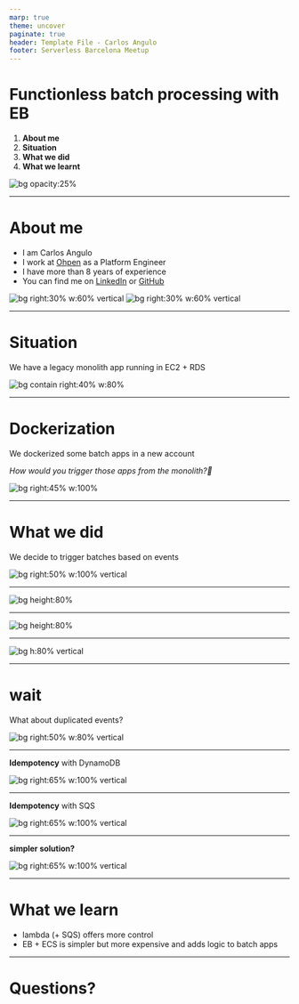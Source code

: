 ```yaml
---
marp: true
theme: uncover
paginate: true
header: Template File - Carlos Angulo
footer: Serverless Barcelona Meetup
---
```


<!--
_class: invert
-->

# **Functionless batch processing with EB**

1. **About me**
2. **Situation**
3. **What we did**
4. **What we learnt**

![bg opacity:25%](https://secure.meetupstatic.com/photos/event/c/1/9/4/600_478429556.jpeg)

---


# **About me**

- I am Carlos Angulo
- I work at [Ohpen](https://www.ohpen.com) as a Platform Engineer
- I have more than 8 years of experience
- You can find me on [LinkedIn](www.linkedin.com/in/angulomascarell) or [GitHub](https://github.com/cangulo)

![bg right:30% w:60% vertical](assets/imgs/profile_medium.png)
![bg right:30% w:60% vertical](assets/imgs/linkedin-qr-code.jpeg)

---

# **Situation**

We have a legacy monolith app running in EC2 + RDS

<!-- 
Comment: 
  - We had multiple services that perform batch jobs as daily reports generation
  - Those services are executed once a day in a EC2 instance
-->

![bg contain right:40% w:80% ](assets/imgs/1-legacy-account.excalidraw.png)

---

# **Dockerization**

We dockerized some batch apps in a new account

_How would you trigger those apps from the monolith?🤔_

<!-- 
Comment:
  - We migrated those projects to docker containers and deploy them in a new AWS account
  - The only step left is how to trigger the modernized apps?
    * Trigger the ECS task directly from the EC2 by assuming a role with the permissions required
      - This couples both solutions
    * Make the monolith post a message to a SNS topic which will trigger the lambda
      - This is a better because it decouples but requires cross-account access for the SNS topic
-->

![bg right:45% w:100% ](assets/imgs/2-dockerization.excalidraw.png)

---

# **What we did**

We decide to trigger batches based on events

<!-- 
Comment: 
  - We create the batch runner lambda reusing monolith code
  - lambda triggers different task based on the event type
  - It was the solution with less changes for developers
  - Lambda must be in the same NWK as ECS
-->

![bg right:50% w:100% vertical](assets/imgs/3-lambda-batchrunner.excalidraw.png)

---

<!-- 
Comment: 
  - DotNet, so developer friendly
  - Command Parameters and Environment Variables, 
  - ContainerOverrides, we can customize the execution based on the event 
-->

![bg height:80% ](assets/imgs/6-runbatch-code.png)

---

<!-- Comment: 
  - Here we get the ECS config for the btach provided in the event
  - Please note
    - We get the batchInfo filter by the BatchTypeId 
    - We provide a TraceId as EV for monitoring
    - We provide the event parameters (parameters for bussiness) as EV
-->

![bg height:80% ](assets/imgs/7-runbatch-code-get-config.png)

---

![bg h:80% vertical](assets/imgs/8-runbatch-permissions.png)

<!-- 
Comment: 
  - Permissions: pass role and run task
  - arn with a wildcard to limit the scope to our bath apps
-->

---

# **wait**

What about duplicated events?

![bg right:50% w:80% vertical](assets/imgs/duplicated-events.jpg)

<!-- 
Comment: 
  - EB ensures that at least one delivery succeeds but duplicated events can come
  - How would you handled them? Please note this is a idempotency problem, for the same input we want to return 
    * One option is to use a Dynamo DB to store and idempotency key for each execution
-->

---

**Idempotency** with DynamoDB

<!-- store an idempotency key in a DynamoDB -->

<!-- 
Comment: 
  - Each event we receive will be hashed into an idempotency key
      * if the event is not registered, we proceed to execute the ECS task
      * if we receive an event that is already registered in the DB, we ignore it because we don't want to execute it to save costs
-->

![bg right:65% w:100% vertical](assets/imgs/4-idemptency-dynamo.excalidraw.png)

---

**Idempotency** with SQS

<!-- 
Comment:
  - No code change needed!☁️
  - We solve this using SQS instead of code + DB. 💸
  - We have a idempotency Windows of 5m which is enough because we have an orchestrator that trigger the batches once per day

Ref: Slide 55
https://d1.awsstatic.com/events/Summits/reinvent2022/API307-R_Designing-event-driven-integrations-using-Amazon-EventBridge.pdf
S3:
https://docs.aws.amazon.com/AWSSimpleQueueService/latest/SQSDeveloperGuide/using-messagededuplicationid-property.html

-->

![bg right:65% w:100% vertical](assets/imgs/5-idemptency-sqs.excalidraw.png)

---

**simpler solution?**

<!-- Comment: 
  - We realize we can skip the lambda and trigger the batches directly
  - We realize we can trigger directly the task with EB
  - We have to give EB the same permissions we gave to the lambda before
-->

![bg right:65% w:100% vertical](assets/imgs/11-eb-ecs.excalidraw.png)

---

# **What we learn**

- lambda (+ SQS) offers more control
- EB + ECS is simpler but more expensive and adds logic to batch apps

<!-- 
Comments:
- Lambda + SQS 
  - offers more control because there is a single point to validate input and trigger the batches
  - Single Point of Failure
  - Cheaper because we don't get to execute apps if the input is invalid
- Event Bridge and service integration
  - Simpler, no need of lambda and SQS but need a DynamoDB
  - However, each app must implement idempotency and use the DynamoDB
  - Apps will always be executed making the solution more expensive since Fargate charges you 1 minute per execution.
- Pretty much the same amount of code, just in a different place. 
-->

---

# **Questions?**
